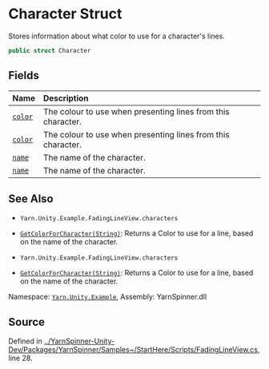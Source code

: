 # Character Struct

Stores information about what color to use for a character's
lines.


```csharp
public struct Character
```



## Fields
|Name|Description|
|:---|:---|
|[`color`](/api/csharp/yarn.unity.example/fadinglineview.character.color.md)| The colour to use when presenting lines from this character. |
|[`color`](/api/csharp/yarn.unity.example/fadinglineview.character.color.md)| The colour to use when presenting lines from this character. |
|[`name`](/api/csharp/yarn.unity.example/fadinglineview.character.name.md)| The name of the character. |
|[`name`](/api/csharp/yarn.unity.example/fadinglineview.character.name.md)| The name of the character. |
## See Also
* `Yarn.Unity.Example.FadingLineView.characters`
* [`GetColorForCharacter(String)`](/api/csharp/yarn.unity.example/fadinglineview.getcolorforcharacter-system.string-.md): 
Returns a Color to use for a line, based on the name of the
character. 

* `Yarn.Unity.Example.FadingLineView.characters`
* [`GetColorForCharacter(String)`](/api/csharp/yarn.unity.example/fadinglineview.getcolorforcharacter-system.string-.md): 
Returns a Color to use for a line, based on the name of the
character. 

<div class="class-metadata">

Namespace: [`Yarn.Unity.Example`](/api/csharp/yarn.unity.example/README.md), Assembly: YarnSpinner.dll
</div>

## Source
Defined in [../YarnSpinner-Unity-Dev/Packages/YarnSpinner/Samples~/StartHere/Scripts/FadingLineView.cs](https://github.com/YarnSpinnerTool/YarnSpinner-Unity//blob/develop/Samples~/StartHere/Scripts/FadingLineView.cs#L28), line 28.
